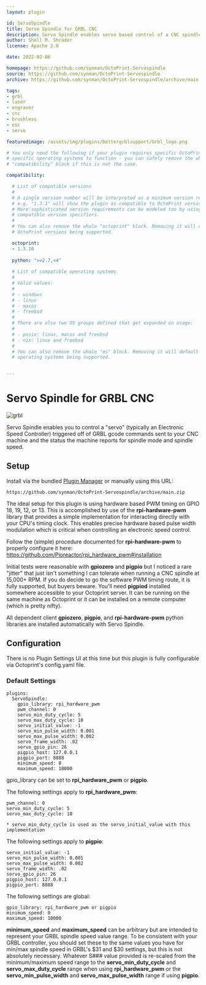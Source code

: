 ```yaml
---
layout: plugin

id: ServoSpindle
title: Servo Spindle for GRBL CNC
description: Servo Spindle enables servo based control of a CNC spindle by connecting to an ESC and trapping Grbl M3/M5/S### commands
author: Shell M. Shrader
license: Apache 2.0

date: 2022-02-06

homepage: https://github.com/synman/OctoPrint-Servospindle
source: https://github.com/synman/OctoPrint-Servospindle
archive: https://github.com/synman/OctoPrint-Servospindle/archive/main.zip

tags:
- grbl
- laser
- engraver
- cnc
- brushless
- esc
- servo

featuredimage: /assets/img/plugins/bettergrblsupport/Grbl_logo.png

# You only need the following if your plugin requires specific OctoPrint versions or
# specific operating systems to function - you can safely remove the whole
# "compatibility" block if this is not the case.

compatibility:

  # List of compatible versions
  #
  # A single version number will be interpreted as a minimum version requirement,
  # e.g. "1.3.1" will show the plugin as compatible to OctoPrint versions 1.3.1 and up.
  # More sophisticated version requirements can be modeled too by using PEP440
  # compatible version specifiers.
  #
  # You can also remove the whole "octoprint" block. Removing it will default to all
  # OctoPrint versions being supported.

  octoprint:
  - 1.3.10
  
  python: ">=2.7,<4"
  
  # List of compatible operating systems
  #
  # Valid values:
  #
  # - windows
  # - linux
  # - macos
  # - freebsd
  #
  # There are also two OS groups defined that get expanded on usage:
  #
  # - posix: linux, macos and freebsd
  # - nix: linux and freebsd
  #
  # You can also remove the whole "os" block. Removing it will default to all
  # operating systems being supported.


---
```


# Servo Spindle for GRBL CNC

![grbl](https://user-images.githubusercontent.com/1299716/147993411-7005d1bb-53bf-4277-9e09-5022b40ccc0b.png)

Servo Spindle enables you to control a "servo" (typically an Electronic Speed Controller) triggered off of GRBL
gcode commands sent to your CNC machine and the status the machine reports for spindle mode and spindle speed.

## Setup

Install via the bundled [Plugin Manager](https://docs.octoprint.org/en/master/bundledplugins/pluginmanager.html)
or manually using this URL:

    https://github.com/synman/OctoPrint-Servospindle/archive/main.zip

The ideal setup for this plugin is using hardware based PWM timing on GPIO 18, 19, 12, or 13.  This is accomplished by use of the **rpi-hardware-pwm** library that provides a simple implementation for interacting directly with your CPU's timing clock.  This enables precise hardware based pulse width modulation which is critical when controlling an electronic speed control.  

Follow the (simple) procedure documented for **rpi-hardware-pwm** to properly configure it here:  https://github.com/Pioreactor/rpi_hardware_pwm#installation

Initial tests were reasonable with **gpiozero** and **pigpio** but I noticed a rare "jitter" that just isn't something I can tolerate when running a CNC spindle at 15,000+ RPM.  If you do decide to go the software PWM timing route, it is fully supported, but buyers beware.  You'll need **pigpiod** installed somewhere accessible to your Octoprint server.  It can be running on the same machine as Octoprint or it can be installed on a remote computer (which is pretty nifty).

All dependent client **gpiozero**, **pigpio**, and **rpi-hardware-pwm** python libraries are installed automatically with Servo Spindle.  

## Configuration

There is no Plugin Settings UI at this time but this plugin is fully configurable via Octoprint's config.yaml file.

### Default Settings

    plugins:
      ServoSpindle:
        gpio_library: rpi_hardware_pwm
        pwm_channel: 0
        servo_min_duty_cycle: 5
        servo_max_duty_cycle: 10
        servo_initial_value: -1
        servo_min_pulse_width: 0.001
        servo_max_pulse_width: 0.002
        servo_frame_width: .02
        servo_gpio_pin: 26
        pigpio_host: 127.0.0.1
        pigpio_port: 8888
        minimum_speed: 0
        maximum_speed: 10000

gpio_library can be set to **rpi_hardware_pwm** or **pigpio**.

The following settings apply to **rpi_hardware_pwm**:

    pwm_channel: 0
    servo_min_duty_cycle: 5
    servo_max_duty_cycle: 10

    * servo_min_duty_cycle is used as the servo_initial_value with this implementation

The following settings apply to **pigpio**:

    servo_initial_value: -1
    servo_min_pulse_width: 0.001
    servo_max_pulse_width: 0.002
    servo_frame_width: .02
    servo_gpio_pin: 26
    pigpio_host: 127.0.0.1
    pigpio_port: 8888

The following settings are global:

    gpio_library: rpi_hardware_pwm or pigpio
    minimum_speed: 0
    maximum_speed: 10000

**minimum_speed** and **maximum_speed** can be arbitrary but are intended to represent your GRBL spindle speed value range.  To be consistent with your GRBL controller, you should set these to the same values you have for min/max spindle speed in GRBL's $31 and $30 settings, but this is not absolutely necessary.  Whatever S### value provided is re-scaled from the minimum/maximum speed range to the **servo_min_duty_cycle** and **servo_max_duty_cycle** range when using **rpi_hardware_pwm** or the **servo_min_pulse_width** and **servo_max_pulse_width** range if using **pigpio**.

